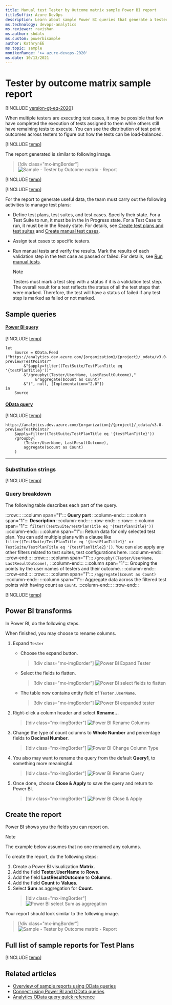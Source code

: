 ```yaml
---
title: Manual test Tester by Outcome matrix sample Power BI report 
titleSuffix: Azure DevOps
description: Learn about sample Power BI queries that generate a tester by outcome matrix report.
ms.technology: devops-analytics
ms.reviewer: ravishan
ms.author: shdalv
ms.custom: powerbisample
author: KathrynEE
ms.topic: sample
monikerRange: '>= azure-devops-2020'
ms.date: 10/13/2021
---
```


# Tester by outcome matrix sample report

[!INCLUDE [version-gt-eq-2020](../../includes/version-gt-eq-2020.md)] 

When multiple testers are executing test cases, it may be possible that few have completed the execution of tests assigned to them while others still have remaining tests to execute. You can see the distribution of test point outcomes across testers to figure out how the tests can be load-balanced. 

[!INCLUDE [temp](includes/preview-note.md)]

The report generated is similar to following image.
 
> [!div class="mx-imgBorder"] 
> ![Sample - Tester by Outcome matrix - Report](media/odatapowerbi-testerbyoutcome.png)

[!INCLUDE [temp](includes/sample-required-reading.md)]


[!INCLUDE [temp](./includes/prerequisites-power-bi-2020.md)]

For the report to generate useful data, the team must carry out the following activities to manage test plans:

- Define test plans, test suites, and test cases. Specify their state. For a Test Suite to run, it must be in the In Progress state. For a Test Case to run, it must be in the Ready state. For details, see [Create test plans and test suites](../../test/create-a-test-plan.md) and [Create manual test cases](../../test/create-test-cases.md). 
- Assign test cases to specific testers.
- Run manual tests and verify the results. Mark the results of each validation step in the test case as passed or failed. For details, see [Run manual tests](../../test/run-manual-tests.md).

	> [!NOTE]  
	> Testers must mark a test step with a status if it is a validation test step. The overall result for a test reflects the status of all the test steps that were marked. Therefore, the test will have a status of failed if any test step is marked as failed or not marked.   

## Sample queries

#### [Power BI query](#tab/powerbi/)

[!INCLUDE [temp](includes/sample-powerbi-query.md)]

```
let 
    Source = OData.Feed ("https://analytics.dev.azure.com/{organization}/{project}/_odata/v3.0-preview/TestPoints?" 
        &"$apply=filter((TestSuite/TestPlanTitle eq '{testPlanTitle}'))" 
        &"/groupby((Tester/UserName, LastResultOutcome)," 
             &"aggregate($count as Count)" 
        &")", null, [Implementation="2.0"]) 
in 
    Source
```

#### [OData query](#tab/odata/)

[!INCLUDE [temp](includes/sample-odata-query.md)]

```
https://analytics.dev.azure.com/{organization}/{project}/_odata/v3.0-preview/TestPoints?  
    $apply=filter((TestSuite/TestPlanTitle eq '{testPlanTitle}')) 
    /groupby(
        (Tester/UserName, LastResultOutcome),  
        aggregate($count as Count) 
    )
```

***

### Substitution strings

[!INCLUDE [temp](includes/sample-query-substitutions-3.md)]

### Query breakdown

The following table describes each part of the query.


:::row:::
   :::column span="1":::
   **Query part**
   :::column-end:::
   :::column span="1":::
   **Description**
   :::column-end:::
:::row-end:::
:::row:::
   :::column span="1":::
   `filter((TestSuite/TestPlanTitle eq '{testPlanTitle}')) `
   :::column-end:::
   :::column span="1":::
   Return data for only selected test plan. You can add multiple plans with a clause like `filter((TestSuite/TestPlanTitle eq '{testPlanTitle1}' or TestSuite/TestPlanTitle eq '{testPlanTitle2}'))`. You can also apply any other filters related to test suites, test configurations here.
   :::column-end:::
:::row-end:::
:::row:::
   :::column span="1":::
   `/groupby((Tester/UserName, LastResultOutcome),`
   :::column-end:::
   :::column span="1":::
   Grouping the points by the user names of testers and their outcome.
   :::column-end:::
:::row-end:::
:::row:::
   :::column span="1":::
   `/aggregate($count as Count)`
   :::column-end:::
   :::column span="1":::
   Aggregate data across the filtered test points with having count as `Count`.
   :::column-end:::
:::row-end:::


[!INCLUDE [temp](includes/query-filters-test.md)]

## Power BI transforms

In Power BI, do the following steps.  

When finished, you may choose to rename columns. 

1. Expand `Tester`
    - Choose the expand button.

        > [!div class="mx-imgBorder"] 
	    > ![Power BI Expand Tester](media/powerbi-expand-tester.png)

    - Select the fields to flatten.

        > [!div class="mx-imgBorder"] 
	    > ![Power BI select fields to flatten](media/powerbi-tester-flatten.png)

    - The table now contains entity field of `Tester.UserName`.

        > [!div class="mx-imgBorder"] 
	    > ![Power BI expanded tester](media/powerbi-expanded-tester.png)

1. Right-click a column header and select **Rename...**

	> [!div class="mx-imgBorder"] 
	> ![Power BI Rename Columns](media/powerbi-rename-columns.png)

1. Change the type of count columns to **Whole Number** and percentage fields to **Decimal Number**.

	> [!div class="mx-imgBorder"]
	> ![Power BI Change Column Type](media/powerbi-change-column-type.png)

1. You also may want to rename the query from the default **Query1**, to something more meaningful. 

	> [!div class="mx-imgBorder"] 
	> ![Power BI Rename Query](media/powerbi-rename-query.png)

1. Once done, choose **Close & Apply** to save the query and return to Power BI.

	> [!div class="mx-imgBorder"] 
	> ![Power BI Close & Apply](media/powerbi-close-apply.png)


## Create the report

Power BI shows you the fields you can report on. 

> [!NOTE]   
> The example below assumes that no one renamed any columns. 

To create the report, do the following steps:

1. Create a Power BI visualization **Matrix**.
1. Add the field **Tester.UserName** to **Rows**.
1. Add the field **LastResultOutcome** to **Columns**.
1. Add the field **Count** to **Values**.
1. Select **Sum** as aggregation for **Count**.
	> [!div class="mx-imgBorder"] 
	> ![Power BI select Sum as aggregation](media/powerbi-sum-aggregation.png)

Your report should look similar to the following image.

> [!div class="mx-imgBorder"] 
> ![Sample - Tester by Outcome matrix - Report](media/odatapowerbi-testerbyoutcome.png)

## Full list of sample reports for Test Plans

[!INCLUDE [temp](includes/sample-full-list-test-plans.md)]

## Related articles

- [Overview of sample reports using OData queries](./sample-odata-overview.md)
- [Connect using Power BI and OData queries](./odataquery-connect.md)
- [Analytics OData query quick reference](../extend-analytics/quick-ref.md)
